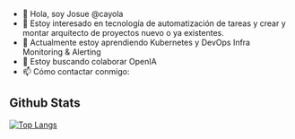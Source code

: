 - 👋 Hola, soy Josue @cayola
- 👀 Estoy interesado en tecnología de automatización de tareas y crear y montar arquitecto de proyectos nuevo o ya existentes.
- 🌱 Actualmente estoy aprendiendo Kubernetes y DevOps Infra Monitoring & Alerting
- 💞️ Estoy buscando colaborar OpenIA
- 📫 Cómo contactar conmigo: 

## Github Stats

[![Top Langs](https://github-readme-stats.vercel.app/api/top-langs/?username=cayola&layout=compact)](https://github.com/anuraghazra/github-readme-stats)
